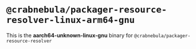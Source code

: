 # `@crabnebula/packager-resource-resolver-linux-arm64-gnu`

This is the **aarch64-unknown-linux-gnu** binary for `@crabnebula/packager-resource-resolver`
